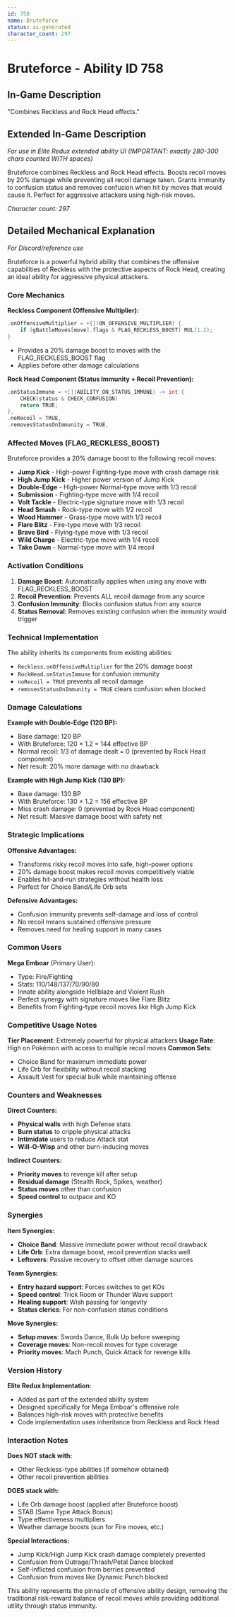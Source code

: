 ```yaml
---
id: 758
name: Bruteforce
status: ai-generated
character_count: 297
---
```


# Bruteforce - Ability ID 758

## In-Game Description
"Combines Reckless and Rock Head effects."

## Extended In-Game Description
*For use in Elite Redux extended ability UI (IMPORTANT: exactly 280-300 chars counted WITH spaces)*

Bruteforce combines Reckless and Rock Head effects. Boosts recoil moves by 20% damage while preventing all recoil damage taken. Grants immunity to confusion status and removes confusion when hit by moves that would cause it. Perfect for aggressive attackers using high-risk moves.

*Character count: 297*

## Detailed Mechanical Explanation
*For Discord/reference use*

Bruteforce is a powerful hybrid ability that combines the offensive capabilities of Reckless with the protective aspects of Rock Head, creating an ideal ability for aggressive physical attackers.

### Core Mechanics

**Reckless Component (Offensive Multiplier):**
```cpp
.onOffensiveMultiplier = +[](ON_OFFENSIVE_MULTIPLIER) {
    if (gBattleMoves[move].flags & FLAG_RECKLESS_BOOST) MUL(1.2);
}
```
- Provides a 20% damage boost to moves with the FLAG_RECKLESS_BOOST flag
- Applies before other damage calculations

**Rock Head Component (Status Immunity + Recoil Prevention):**
```cpp
.onStatusImmune = +[](ABILITY_ON_STATUS_IMMUNE) -> int {
    CHECK(status & CHECK_CONFUSION)
    return TRUE;
},
.noRecoil = TRUE,
.removesStatusOnImmunity = TRUE,
```

### Affected Moves (FLAG_RECKLESS_BOOST)

Bruteforce provides a 20% damage boost to the following recoil moves:
- **Jump Kick** - High-power Fighting-type move with crash damage risk
- **High Jump Kick** - Higher power version of Jump Kick
- **Double-Edge** - High-power Normal-type move with 1/3 recoil
- **Submission** - Fighting-type move with 1/4 recoil
- **Volt Tackle** - Electric-type signature move with 1/3 recoil
- **Head Smash** - Rock-type move with 1/2 recoil
- **Wood Hammer** - Grass-type move with 1/3 recoil
- **Flare Blitz** - Fire-type move with 1/3 recoil
- **Brave Bird** - Flying-type move with 1/3 recoil
- **Wild Charge** - Electric-type move with 1/4 recoil
- **Take Down** - Normal-type move with 1/4 recoil

### Activation Conditions

1. **Damage Boost**: Automatically applies when using any move with FLAG_RECKLESS_BOOST
2. **Recoil Prevention**: Prevents ALL recoil damage from any source
3. **Confusion Immunity**: Blocks confusion status from any source
4. **Status Removal**: Removes existing confusion when the immunity would trigger

### Technical Implementation

The ability inherits its components from existing abilities:
- `Reckless.onOffensiveMultiplier` for the 20% damage boost
- `RockHead.onStatusImmune` for confusion immunity
- `noRecoil = TRUE` prevents all recoil damage
- `removesStatusOnImmunity = TRUE` clears confusion when blocked

### Damage Calculations

**Example with Double-Edge (120 BP):**
- Base damage: 120 BP
- With Bruteforce: 120 × 1.2 = 144 effective BP
- Normal recoil: 1/3 of damage dealt = 0 (prevented by Rock Head component)
- Net result: 20% more damage with no drawback

**Example with High Jump Kick (130 BP):**
- Base damage: 130 BP  
- With Bruteforce: 130 × 1.2 = 156 effective BP
- Miss crash damage: 0 (prevented by Rock Head component)
- Net result: Massive damage boost with safety net

### Strategic Implications

**Offensive Advantages:**
- Transforms risky recoil moves into safe, high-power options
- 20% damage boost makes recoil moves competitively viable
- Enables hit-and-run strategies without health loss
- Perfect for Choice Band/Life Orb sets

**Defensive Advantages:**
- Confusion immunity prevents self-damage and loss of control
- No recoil means sustained offensive pressure
- Removes need for healing support in many cases

### Common Users

**Mega Emboar** (Primary User):
- Type: Fire/Fighting
- Stats: 110/148/137/70/90/80
- Innate ability alongside Hellblaze and Violent Rush
- Perfect synergy with signature moves like Flare Blitz
- Benefits from Fighting-type recoil moves like High Jump Kick

### Competitive Usage Notes

**Tier Placement**: Extremely powerful for physical attackers
**Usage Rate**: High on Pokémon with access to multiple recoil moves
**Common Sets**: 
- Choice Band for maximum immediate power
- Life Orb for flexibility without recoil stacking
- Assault Vest for special bulk while maintaining offense

### Counters and Weaknesses

**Direct Counters:**
- **Physical walls** with high Defense stats
- **Burn status** to cripple physical attacks
- **Intimidate** users to reduce Attack stat
- **Will-O-Wisp** and other burn-inducing moves

**Indirect Counters:**
- **Priority moves** to revenge kill after setup
- **Residual damage** (Stealth Rock, Spikes, weather)
- **Status moves** other than confusion
- **Speed control** to outpace and KO

### Synergies

**Item Synergies:**
- **Choice Band**: Massive immediate power without recoil drawback
- **Life Orb**: Extra damage boost, recoil prevention stacks well
- **Leftovers**: Passive recovery to offset other damage sources

**Team Synergies:**
- **Entry hazard support**: Forces switches to get KOs
- **Speed control**: Trick Room or Thunder Wave support
- **Healing support**: Wish passing for longevity
- **Status clerics**: For non-confusion status conditions

**Move Synergies:**
- **Setup moves**: Swords Dance, Bulk Up before sweeping
- **Coverage moves**: Non-recoil moves for type coverage
- **Priority moves**: Mach Punch, Quick Attack for revenge kills

### Version History

**Elite Redux Implementation**: 
- Added as part of the extended ability system
- Designed specifically for Mega Emboar's offensive role
- Balances high-risk moves with protective benefits
- Code implementation uses inheritance from Reckless and Rock Head

### Interaction Notes

**Does NOT stack with:**
- Other Reckless-type abilities (if somehow obtained)
- Other recoil prevention abilities

**DOES stack with:**
- Life Orb damage boost (applied after Bruteforce boost)
- STAB (Same Type Attack Bonus)
- Type effectiveness multipliers
- Weather damage boosts (sun for Fire moves, etc.)

**Special Interactions:**
- Jump Kick/High Jump Kick crash damage completely prevented
- Confusion from Outrage/Thrash/Petal Dance blocked
- Self-inflicted confusion from berries prevented
- Confusion from moves like Dynamic Punch blocked

This ability represents the pinnacle of offensive ability design, removing the traditional risk-reward balance of recoil moves while providing additional utility through status immunity.
